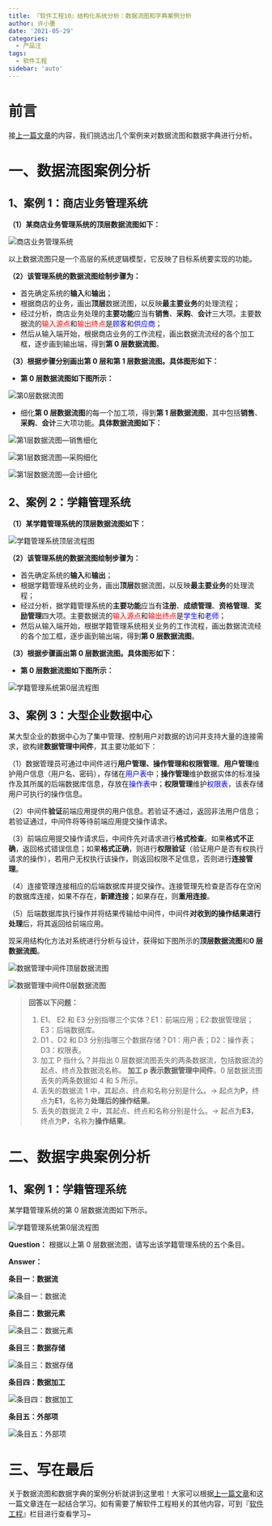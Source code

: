 ```yaml
---
title: 『软件工程10』结构化系统分析：数据流图和字典案例分析
author: 许小墨
date: '2021-05-29'
categories:
  - 产品汪
tags:
  - 软件工程
sidebar: 'auto'
---
```


# 前言

接[上一篇文章](/column/Product/SoftwareEngineer/009StructuredAnalysis)的内容，我们挑选出几个案例来对数据流图和数据字典进行分析。

# 一、数据流图案例分析

## 1、案例 1：商店业务管理系统

**（1）某商店业务管理系统的顶层数据流图如下：**

![商店业务管理系统](https://mondaylab-1309616765.cos.ap-shanghai.myqcloud.com/images/202305270933636.png)

以上数据流图只是一个高层的系统逻辑模型，它反映了目标系统要实现的功能。

**（2）该管理系统的数据流图绘制步骤为：**

- 首先确定系统的**输入**和**输出**；
- 根据商店的业务，画出**顶层**数据流图，以反映**最主要业务**的处理流程；
- 经过分析，商店业务处理的**主要功能**应当有**销售**、**采购**、**会计**三大项。主要数据流的<font color = "red">输入源点</font>和<font color = "red">输出终点</font>是<font color = "#0000FF">顾客</font>和<font color = "#0000FF">供应商</font>；
- 然后从输入端开始，根据商店业务的工作流程，画出数据流流经的各个加工框，逐步画到输出端，得到**第 0 层数据流图**。

**（3）根据步骤分别画出第 0 层和第 1 层数据流图。具体图形如下：**

- **第 0 层数据流图如下图所示：**

![第0层数据流图](https://mondaylab-1309616765.cos.ap-shanghai.myqcloud.com/images/202305270933932.png)

- 细化**第 0 层数据流图**的每一个加工项，得到**第 1 层数据流图**，其中包括**销售**、**采购**、**会计**三大项功能。**具体数据流图如下：**

![第1层数据流图—销售细化](https://mondaylab-1309616765.cos.ap-shanghai.myqcloud.com/images/202305270933051.png)

![第1层数据流图—采购细化](https://mondaylab-1309616765.cos.ap-shanghai.myqcloud.com/images/202305270933387.png)

![第1层数据流图—会计细化](https://mondaylab-1309616765.cos.ap-shanghai.myqcloud.com/images/202305270933123.png)



## 2、案例 2：学籍管理系统

**（1）某学籍管理系统的顶层数据流图如下：**

![学籍管理系统顶层流程图](https://mondaylab-1309616765.cos.ap-shanghai.myqcloud.com/images/202305270933414.png)

**（2）该管理系统的数据流图绘制步骤为：**

- 首先确定系统的**输入**和**输出**；
- 根据学籍管理系统的业务，画出**顶层**数据流图，以反映**最主要业务**的处理流程；
- 经过分析，据学籍管理系统的**主要功能**应当有**注册**、**成绩管理**、**资格管理**、**奖励管理**四大项。主要数据流的<font color = "red">输入源点</font>和<font color = "red">输出终点</font>是<font color = "#0000FF">学生</font>和<font color = "#0000FF">老师</font>；
- 然后从输入端开始，根据学籍管理系统相关业务的工作流程，画出数据流流经的各个加工框，逐步画到输出端，得到**第 0 层数据流图**。

**（3）根据步骤画出第 0 层数据流图。具体图形如下：**

- **第 0 层数据流图如下图所示：**

![学籍管理系统第0层流程图](https://mondaylab-1309616765.cos.ap-shanghai.myqcloud.com/images/202305270933454.png)

## 3、案例 3：大型企业数据中心

某大型企业的数据中心为了集中管理、控制用户对数据的访问并支持大量的连接需求，欲构建**数据管理中间件**，其主要功能如下：

（1）数据管理员可通过中间件进行**用户管理、操作管理和权限管理**。**用户管理**维护用户信息（用户名、密码），存储在<font color = "#0000FF">用户表</font>中；**操作管理**维护数据实体的标准操作及其所属的后端数据库信息，存放在<font color = "#0000FF">操作表</font>中；**权限管理**维护<font color = "#0000FF">权限表</font>，该表存储用户可执行的操作信息。

（2）中间件**验证**前端应用提供的用户信息。若验证不通过，返回非法用户信息；若验证通过，中间件将等待前端应用提交操作请求。

（3）前端应用提交操作请求后，中间件先对请求进行**格式检查**。如果**格式不正确**，返回格式错误信息；如果**格式正确**，则进行**权限验证**（验证用户是否有权执行请求的操作），若用户无权执行该操作，则返回权限不足信息，否则进行**连接管理**。

（4）连接管理连接相应的后端数据库并提交操作。连接管理先检查是否存在空闲的数据库连接，如果不存在，**新建连接**；如果存在，则**重用连接**。

（5）后端数据库执行操作并将结果传输给中间件，中间件**对收到的操作结果进行处理**后，将其返回给前端应用。

现采用结构化方法对系统进行分析与设计，获得如下图所示的**顶层数据流图**和**0 层数据流图**。

![数据管理中间件顶层数据流图](https://mondaylab-1309616765.cos.ap-shanghai.myqcloud.com/images/202305270934183.png)

![数据管理中间件0层数据流图](https://mondaylab-1309616765.cos.ap-shanghai.myqcloud.com/images/202305270934948.png)

> **回答以下问题：**
>
> 1.  E1、 E2 和 E3 分别指哪三个实体？E1：前端应用；E2:数据管理层；E3：后端数据库。
> 2.  D1 、D2 和 D3 分别指哪三个数据存储？D1：用户表；D2：操作表；D3：权限表。
> 3.  加工 P 指什么？并指出 0 层数据流图丢失的两条数据流，包括数据流的起点、终点及数据流名称。
>     **加工 p 表示数据管理中间件**。0 层数据流图丢失的两条数据如 4 和 5 所示。
> 4.  丢失的数据流 1 中，其起点、终点和名称分别是什么。→ 起点为**P**，终点为**E1**，名称为**处理后的操作结果**。
> 5.  丢失的数据流 2 中，其起点、终点和名称分别是什么。→ 起点为**E3**，终点为**P**，名称为**操作结果**。

# 二、数据字典案例分析

## 1、案例 1：学籍管理系统

某学籍管理系统的第 0 层数据流图如下所示。

![学籍管理系统第0层流程图](https://mondaylab-1309616765.cos.ap-shanghai.myqcloud.com/images/202305270934284.png)

**Question：**
根据以上第 0 层数据流图，请写出该学籍管理系统的五个条目。

**Answer：**

**条目一：数据流**

![条目一：数据流](https://mondaylab-1309616765.cos.ap-shanghai.myqcloud.com/images/202305270934410.png)

**条目二：数据元素**

![条目二：数据元素](https://mondaylab-1309616765.cos.ap-shanghai.myqcloud.com/images/202305270934824.png)

**条目三：数据存储**

![条目三：数据存储](https://mondaylab-1309616765.cos.ap-shanghai.myqcloud.com/images/202305270934805.png)

**条目四：数据加工**

![条目四：数据加工](https://mondaylab-1309616765.cos.ap-shanghai.myqcloud.com/images/202305270934262.png)

**条目五：外部项**

![条目五：外部项](https://mondaylab-1309616765.cos.ap-shanghai.myqcloud.com/images/202305270934559.png)

# 三、写在最后

关于数据流图和数据字典的案例分析就讲到这里啦！大家可以根据[上一篇文章](/column/Product/SoftwareEngineer/009StructuredAnalysis)和这一篇文章连在一起结合学习。如有需要了解软件工程相关的其他内容，可到『[软件工程](/column/Product/SoftwareEngineer/)』栏目进行查看学习~

